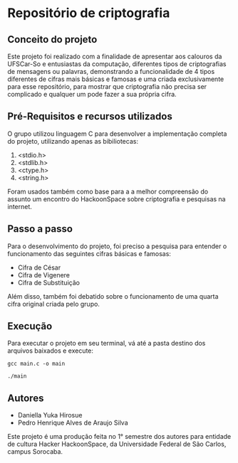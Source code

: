 # Repositório de criptografia
## Conceito do projeto
Este projeto foi realizado com a finalidade de apresentar aos calouros da UFSCar-So e entusiastas da computação, diferentes tipos de criptografias de mensagens ou palavras, demonstrando a funcionalidade de 4 tipos diferentes de cifras mais básicas e famosas e uma criada exclusivamente para esse repositório, para mostrar que criptografia não precisa ser complicado e qualquer um pode fazer a sua própria cifra.
## Pré-Requisitos e recursos utilizados
O grupo utilizou linguagem C para desenvolver a implementação completa do projeto, utilizando apenas as bibiliotecas:

1. <stdio.h>
2. <stdlib.h>
3. <ctype.h>
4. <string.h>

Foram usados também como base para a a melhor compreensão do assunto um encontro do HackoonSpace sobre criptografia e pesquisas na internet.
## Passo a passo
Para o desenvolvimento do projeto, foi preciso a pesquisa para entender o funcionamento das seguintes cifras básicas e famosas:

* Cifra de César
* Cifra de Vigenere
* Cifra de Substituição

Além disso, também foi debatido sobre o funcionamento de uma quarta cifra original criada pelo grupo.

## Execução
Para executar o projeto em seu terminal, vá até a pasta destino dos arquivos baixados e execute:
```
gcc main.c -o main
```
```
./main
```
## Autores
* Daniella Yuka Hirosue
* Pedro Henrique Alves de Araujo Silva

Este projeto é uma produção feita no 1° semestre dos autores para entidade de cultura Hacker HackoonSpace, da Universidade Federal de São Carlos, campus Sorocaba.
